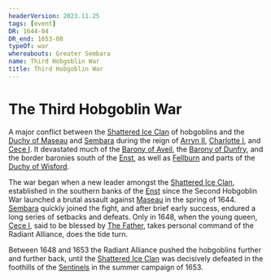 ```yaml
---
headerVersion: 2023.11.25
tags: [event]
DR: 1644-04
DR_end: 1653-08
typeOf: war
whereabouts: Greater Sembara
name: Third Hobgoblin War
title: Third Hobgoblin War
---
```

# The Third Hobgoblin War

A major conflict between the [Shattered Ice Clan](<../groups/hobgoblin-clans/shattered-ice-clan.md>) of hobgoblins and the [Duchy of Maseau](<../gazetteer/greater-sembara/duchy-of-maseau/duchy-of-maseau.md>) and [Sembara](<../gazetteer/greater-sembara/sembara/sembara.md>) during the reign of [Arryn II](<../people/historical-figures/sembaran-royalty/arryn-ii.md>), [Charlotte I](<../people/historical-figures/sembaran-royalty/charlotte-i.md>), and [Cece I](<../people/historical-figures/sembaran-royalty/cece-i.md>). It devastated much of the [Barony of Aveil](<../gazetteer/greater-sembara/sembara/barony-of-aveil/barony-of-aveil.md>), the [Barony of Dunfry](<../gazetteer/greater-sembara/sembara/western-marches/barony-of-dunfry.md>), and the border baronies south of the [Enst](<../gazetteer/greater-sembara/rivers/wistel-enst-watershed/enst.md>), as well as [Fellburn](<../gazetteer/greater-sembara/sembara/heartlands/fellburn.md>) and parts of the [Duchy of Wisford](<../gazetteer/greater-sembara/sembara/heartlands/duchy-of-wisford.md>). 

The war began when a new leader amongst the [Shattered Ice Clan](<../groups/hobgoblin-clans/shattered-ice-clan.md>), established in the southern banks of the [Enst](<../gazetteer/greater-sembara/rivers/wistel-enst-watershed/enst.md>) since the Second Hobgoblin War launched a brutal assault against [Maseau](<../gazetteer/greater-sembara/duchy-of-maseau/duchy-of-maseau.md>) in the spring of 1644. [Sembara](<../gazetteer/greater-sembara/sembara/sembara.md>) quickly joined the fight, and after brief early success, endured a long series of setbacks and defeats. Only in 1648, when the young queen, [Cece I](<../people/historical-figures/sembaran-royalty/cece-i.md>), said to be blessed by [The Father](<../cosmology/gods/incorporeal-gods/mos-numena/the-father.md>), takes personal command of the Radiant Alliance, does the tide turn.

Between 1648 and 1653 the Radiant Alliance pushed the hobgoblins further and further back, until the [Shattered Ice Clan](<../groups/hobgoblin-clans/shattered-ice-clan.md>) was decisively defeated in the foothills of the [Sentinels](<../gazetteer/sentinel-range/sentinel-range.md>) in the summer campaign of 1653. 